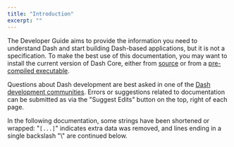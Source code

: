 ```yaml
---
title: "Introduction"
excerpt: ""
---
```

The Developer Guide aims to provide the information you need to understand Dash and start building Dash-based applications, but it is not a specification. To make the best use of this documentation, you may want to install the current version of Dash Core, either from [source](https://www.github.com/dashpay/dash) or from a [pre-compiled executable](https://github.com/dashpay/dash/releases/latest).

Questions about Dash development are best asked in one of the [Dash development communities](https://www.dash.org/community/). Errors or suggestions related to documentation can be submitted as via the "Suggest Edits" button on the top, right of each page.

In the following documentation, some strings have been shortened or wrapped: 
"`[...]`" indicates extra data was removed, and lines ending in a single backslash "\\" are continued below.